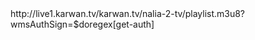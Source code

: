 <item>
<title>Nrt2</title>
<link>http://live1.karwan.tv/karwan.tv/nalia-2-tv/playlist.m3u8?wmsAuthSign=$doregex[get-auth]</link>
<thumbnail></thumbnail>
</item>
